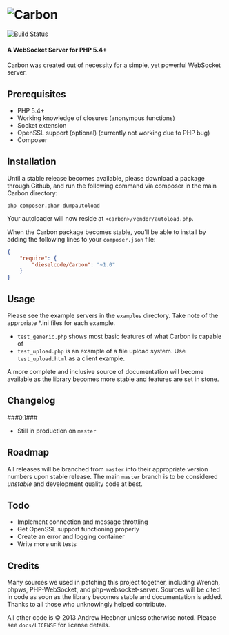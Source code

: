 ![Carbon](http://php-oop.net/~andrew/carbon-head.png)
======

[![Build Status](https://drone.io/github.com/dieselcode/Carbon/status.png)](https://drone.io/github.com/dieselcode/Carbon/latest)

#### A WebSocket Server for PHP 5.4+ ####

Carbon was created out of necessity for a simple, yet powerful WebSocket server.

Prerequisites
-----
 - PHP 5.4+
 - Working knowledge of closures (anonymous functions)
 - Socket extension
 - OpenSSL support (optional) (currently not working due to PHP bug)
 - Composer

Installation
-----
Until a stable release becomes available, please download a package through Github, and run the following command via composer in the main Carbon directory:
```console
php composer.phar dumpautoload
```

Your autoloader will now reside at `<carbon>/vendor/autoload.php`.

When the Carbon package becomes stable, you'll be able to install by adding the following lines to your `composer.json` file:
```json
{
    "require": {
        "dieselcode/Carbon": "~1.0"
    }
}
```


Usage
-----
Please see the example servers in the `examples` directory.  Take note of the apprpriate *.ini files for each example.
 - `test_generic.php` shows most basic features of what Carbon is capable of
 - `test_upload.php` is an example of a file upload system.  Use `test_upload.html` as a client example.

A more complete and inclusive source of documentation will become available as the library becomes more stable and features are set in stone.
 
Changelog
-----
###0.1###
 - Still in production on `master`
 
Roadmap
-----
All releases will be branched from `master` into their appropriate version numbers upon stable release.  The main `master` branch is to be considered *unstable* and development quality code at best.  

Todo
-----
 - Implement connection and message throttling
 - Get OpenSSL support functioning properly
 - Create an error and logging container
 - Write more unit tests

Credits
------
Many sources we used in patching this project together, including Wrench, phpws, PHP-WebSocket, and php-websocket-server.  Sources will be cited in code as soon as the library becomes stable and documentation is added.  Thanks to all those who unknowingly helped contribute.

All other code is &copy; 2013 Andrew Heebner unless otherwise noted.  Please see `docs/LICENSE` for license details.
